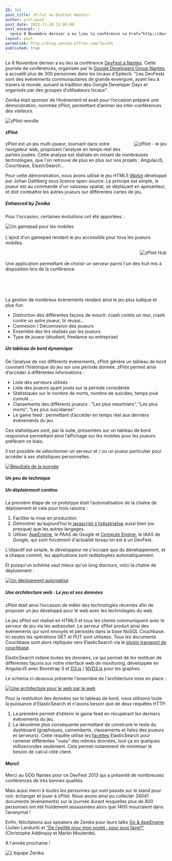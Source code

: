 ```yaml
---
ID: 341
post_title: zPilot au DevFest Nantes!
author: preliquet
post_date: 2013-11-20 11:00:00
post_excerpt: |
  <p>Le 8 Novembre dernier a eu lieu la conférence <a href="http://devfest.gdgnantes.com/" hreflang="fr" title="DevFest à Nantes">DevFest à Nantes</a>. Cette journée de conférences, organisée par le <a href="http://www.gdgnantes.com/" hreflang="fr" title="GDG Nantes">Google Developers Group Nantes</a>, a accueilli plus de 300 personnes dans les locaux d'Epitech. "Les DevFests sont des évènements communautaires de grande envergure, ayant lieu à travers le monde, suivant la tradition des Google Developer Days et organisés par des groupes d’utilisateurs locaux".</p> <p>Zenika était sponsor de l’évènement et avait pour l’occasion préparé une démonstration, nommée zPilot, permettant d’animer les inter-conférences des visiteurs.</p> <p><img src="/public/Billet_433/.IMG_20131108_181232_m.jpg" alt="zPilot-wordle" style="display:block; margin:0 auto;" title="zPilot-wordle" /></p>
layout: post
permalink: http://blog.zenika-offres.com/?p=341
published: true
---
```

<p>Le 8 Novembre dernier a eu lieu la conférence <a href="http://devfest.gdgnantes.com/" hreflang="fr" title="DevFest à Nantes">DevFest à Nantes</a>. Cette journée de conférences, organisée par le <a href="http://www.gdgnantes.com/" hreflang="fr" title="GDG Nantes">Google Developers Group Nantes</a>, a accueilli plus de 300 personnes dans les locaux d'Epitech. "Les DevFests sont des évènements communautaires de grande envergure, ayant lieu à travers le monde, suivant la tradition des Google Developer Days et organisés par des groupes d’utilisateurs locaux".</p> <p>Zenika était sponsor de l’évènement et avait pour l’occasion préparé une démonstration, nommée zPilot, permettant d’animer les inter-conférences des visiteurs.</p> <p><img src="/wp-content/uploads/2015/07/.IMG_20131108_181232_m.jpg" alt="zPilot-wordle" style="display:block; margin:0 auto;" title="zPilot-wordle" /></p>
<!--more-->
<h4>zPilot</h4> <p><img src="/wp-content/uploads/2015/07/zpilot-game-small.png" alt="zPilot - le jeu" style="float:right; margin: 0 0 1em 1em;" title="zPilot - le jeu" /></p> <p>zPilot est un jeu multi-joueur, tournant dans votre navigateur web, proposant l’analyse en temps réel des parties jouées. Cette analyse est réalisée en mixant de nombreuses technologies, que l'on retrouve de plus en plus sur nos projets&nbsp;: AngularJS, Couchbase, ElasticSearch...</p> <p>Pour cette démonstration, nous avons utilisé le jeu HTML5 <a href="http://jfd.github.io/wpilot/" hreflang="en" title="WPilot by Johan Dahlberg">Wpilot</a> développé par Johan Dahlberg sous licence open-source. Le principe est simple, le joueur est au commande d'un vaisseau spatial, se déplaçant en apesanteur, et doit combattre les autres joueurs sur différentes cartes de jeu.</p> <h5>Enhanced by Zenika</h5> <p>Pour l'occasion, certaines évolutions ont été apportées&nbsp;:</p> <p><img src="/wp-content/uploads/2015/07/joypad_small.png" alt="Un gamepad pour les mobiles" style="float:left; margin: 0 1em 1em 0;" title="Un gamepad pour les mobiles" /></p> <p><br />
<br />
L'ajout d'un gamepad rendant le jeu accessible pour tous les joueurs mobiles.</p> <p><a href="/wp-content/uploads/2015/07/zpilot-hub.jpg" title="zPilot Hub"><img src="/wp-content/uploads/2015/07/.zpilot-hub_t.jpg" alt="zPilot Hub" style="float:right; margin: 0 0 1em 1em;" title="zPilot Hub" /></a></p> <p><br />
<br />
Une application permettant de choisir un serveur parmi l'un des huit mis à disposition lors de la conférence.</p> <p><br />
<br />
<br /></p> <p>La gestion de nombreux évènements rendant ainsi le jeu plus ludique et plus fun:</p> <ul> <li>Distinction des différentes façons de mourir: crash contre un mur, crash contre un autre joueur, tir réussi...</li> <li>Connexion / Déconnexion des joueurs</li> <li>Ensemble des tirs réalisés par les joueurs</li> <li>Type de joueur (étudiant, freelance ou entreprise)</li> </ul> <h5>Un tableau de bord dynamique</h5> <p>De l’analyse de ces différents évènements, zPilot génère un tableau de bord couvrant l’historique du jeu sur une période donnée. zPilot permet ainsi d’accéder à différentes informations&nbsp;:</p> <ul> <li>Liste des serveurs utilisés</li> <li>Liste des joueurs ayant joués sur la période considérée</li> <li>Statistiques sur le nombre de morts, nombre de suicides, temps joué cumulé ...</li> <li>Classements des différents joueurs&nbsp;: “Les plus meurtriers”, “Les plus morts”, “Les plus suicidaires”</li> <li>Le game feed&nbsp;: permettant d’accéder en temps réel aux derniers évènements du jeu</li> </ul> <p>Ces statistiques sont, par la suite, présentées sur un tableau de bord responsive permettant ainsi l’affichage sur les mobiles pour les joueurs préférant ce biais.</p> <p>Il est possible de sélectionner un serveur et / ou un joueur particulier pour accéder à ses statistiques personnelles.</p> <p><a href="/wp-content/uploads/2015/07/results.png" title="Résultats de la journée"><img src="/wp-content/uploads/2015/07/.results_m.jpg" alt="Résultats de la journée" style="display:block; margin:0 auto;" title="Résultats de la journée" /></a></p> <h4>Un peu de technique</h4> <h5>Un déploiement continu</h5> <p>La première étape de ce prototype était l’automatisation de la chaîne de déploiement et cela pour trois raisons&nbsp;:</p> <ol> <li>Faciliter la mise en production</li> <li>Démontrer qu’aujourd’hui le<a href="/index.php?post/2013/09/27/Retour-sur-le-ptit-dej-AngularJS" hreflang="fr" title="Le javascript s&#039;industrialise"> javascript s’industrialise</a> aussi bien (ou presque) que les autres langages.</li> <li>Utiliser <a href="https://developers.google.com/appengine/" hreflang="en" title="Google AppEngine">AppEngine</a>, le PAAS de Google et <a href="https://cloud.google.com/products/compute-engine" hreflang="en" title="Google Compute Engine">Compute Engine</a>, le IAAS de Google, qui sont forcément d'actualité lorsqu'on est à un DevFest.</li> </ol> <p>L'objectif est simple, le développeur ne s'occupe que du développement, et à chaque commit, les applications sont redéployées automatiquement.</p> <p>Et puisqu'un schéma vaut mieux qu'un long discours, voici la chaîne de déploiement&nbsp;:</p> <p><a href="/wp-content/uploads/2015/07/deployment.png" title="Un déploiement automatisé"><img src="/wp-content/uploads/2015/07/.deployment_m.jpg" alt="Un déploiement automatisé" style="display:block; margin:0 auto;" title="Un déploiement automatisé" /></a></p> <h5>Une architecture web&nbsp;: Le jeu et ses données</h5> <p>zPilot était ainsi l’occasion de mêler des technologies récentes afin de proposer un jeu développé pour le web avec les technologies du web.</p> <p>Le jeu zPilot est réalisé en HTML5 et tous les clients communiquent avec le serveur de jeu via les websocket. Le serveur zPilot produit ainsi des évènements qui sont envoyés et persistés dans la base NoSQL Couchbase. Ici seules les opérations GET et PUT sont utilisées. Tous les documents Coucbbase sont alors répliqués vers ElasticSearch via le <a href="https://github.com/couchbaselabs/elasticsearch-transport-couchbase" hreflang="en" title="elasticsearch-transport-couchbase">plugin transport de couchbase</a>.</p> <p>ElasticSearch indexe toutes les données, ce qui permet de les restituer de différentes façons sur notre interface web de monitoring, développée en AngularJS avec Bootstrap 3 et <a href="http://d3js.org/" hreflang="en" title="Data Driven Documents">D3.js</a> / <a href="http://nvd3.org/" hreflang="en" title="NVD3.js">NVD3.js</a> pour les graphes.</p> <p>Le schéma ci-dessous présente l'ensemble de l'architecture mise en place&nbsp;:</p> <p><a href="/wp-content/uploads/2015/07/archi.png" title="Une architecture pour le web par le web"><img src="/wp-content/uploads/2015/07/.archi_m.jpg" alt="Une architecture pour le web par le web" style="display:block; margin:0 auto;" title="Une architecture pour le web par le web" /></a></p> <p>Pour la restitution des données sur le tableau de bord, nous utilisons toute la puissance d'ElasticSearch et n'avons besoin que de deux requêtes HTTP:</p> <ol> <li>La première permet d’obtenir le game feed en récupérant les derniers évènements du jeu.</li> <li>La deuxième plus conséquente permettant de construire le reste du dashboard (graphiques, camemberts, classements et listes des joueurs et serveurs). Cette requête utilise les <a href="http://www.elasticsearch.org/guide/en/elasticsearch/reference/current/search-facets.html" hreflang="en" title="Elasticsearch facets">facettes</a> ElasticSearch pour ramener différentes "vues" des mêmes données, tout ça en quelques millisecondes seulement. Cela permet notamment de minimiser le besoin de calcul côté client.</li> </ol> <h4>Merci!</h4> <p>Merci au GDG Nantes pour ce DevFest 2013 qui a présenté de nombreuses conférences de très bonnes qualités.</p> <p>Mais aussi merci à toutes les personnes qui sont passés sur le stand pour voir, échanger et jouer à zPilot. Nous avons ainsi pu collecter 34041 documents (évènements) sur la journée durant lesquelles plus de 800 personnes ont été froidement assassinées alors que 1400 mourraient dans l’anonymat&nbsp;!</p> <p>Enfin, félicitations aux speakers de Zenika pour leurs talks <a href="http://devfest.gdgnantes.com/index.html#/sessions?sessionId=14" hreflang="fr" title="Go &amp; AppEngine by Julien Landuré">Go &amp; AppEngine</a> (Julien Landuré) et <a href="http://devfest.gdgnantes.com/index.html#/sessions?sessionId=21" hreflang="fr" title="De l&#039;agilité pour mon projet: pour quoi faire ?">“De l’agilité pour mon projet&nbsp;: pour quoi faire?”</a> (Christophe Addinquy et Martin Mouterde).</p> <p>A l'année prochaine&nbsp;!</p> <p><img src="/wp-content/uploads/2015/07/.IMG_20131108_142749_m.jpg" alt="L&#039;équipe Zenika" style="display:block; margin:0 auto;" title="L&#039;équipe Zenika" /></p>